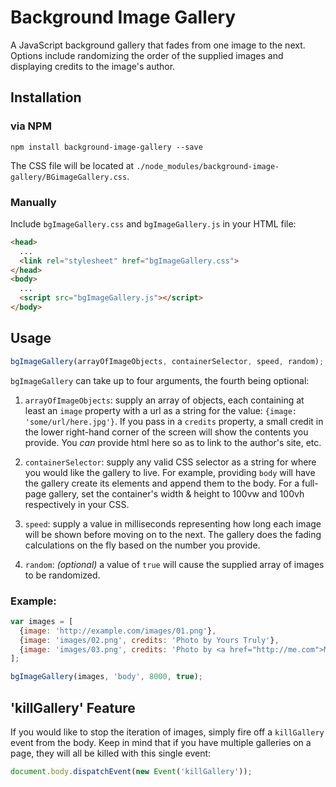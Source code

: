 # Background Image Gallery
A JavaScript background gallery that fades from one image to the next. Options include randomizing the order of the supplied images and displaying credits to the image's author.


## Installation

### via NPM

`npm install background-image-gallery --save`

The CSS file will be located at `./node_modules/background-image-gallery/BGimageGallery.css`.

### Manually

Include `bgImageGallery.css` and `bgImageGallery.js` in your HTML file:

```html
<head>
  ...
  <link rel="stylesheet" href="bgImageGallery.css">
</head>
<body>
  ...
  <script src="bgImageGallery.js"></script>
</body>
```


## Usage

```javascript
bgImageGallery(arrayOfImageObjects, containerSelector, speed, random);
```

`bgImageGallery` can take up to four arguments, the fourth being optional:

1. `arrayOfImageObjects`: supply an array of objects, each containing at least an `image` property with a url as a string for the value: `{image: 'some/url/here.jpg'}`. If you pass in a `credits` property, a small credit in the lower right-hand corner of the screen will show the contents you provide. You _can_ provide html here so as to link to the author's site, etc.

2. `containerSelector`: supply any valid CSS selector as a string for where you would like the gallery to live. For example, providing `body` will have the gallery create its elements and append them to the body. For a full-page gallery, set the container's width & height to 100vw and 100vh respectively in your CSS.

3. `speed`: supply a value in milliseconds representing how long each image will be shown before moving on to the next. The gallery does the fading calculations on the fly based on the number you provide.

4. `random`: _(optional)_ a value of `true` will cause the supplied array of images to be randomized.


### Example:

```javascript
var images = [
  {image: 'http://example.com/images/01.png'},
  {image: 'images/02.png', credits: 'Photo by Yours Truly'},
  {image: 'images/03.png', credits: 'Photo by <a href="http://me.com">Me</a>'
];

bgImageGallery(images, 'body', 8000, true);
```

## 'killGallery' Feature
If you would like to stop the iteration of images, simply fire off a `killGallery` event from the body. Keep in mind that if you have multiple galleries on a page, they will all be killed with this single event:

```javascript
document.body.dispatchEvent(new Event('killGallery'));
```